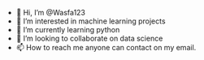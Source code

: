 - 👋 Hi, I’m @Wasfa123
- 👀 I’m interested in machine learning projects
- 🌱 I’m currently learning python
- 💞️ I’m looking to collaborate on data science
- 📫 How to reach me 
anyone can contact on my email.
<!---
Wasfa123/Wasfa123 is a ✨ special ✨ repository because its `README.md` (this file) appears on your GitHub profile.
You can click the Preview link to take a look at your changes.
--->
